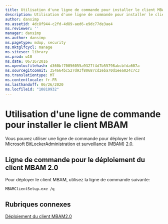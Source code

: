```yaml
---
title: Utilisation d'une ligne de commande pour installer le client MBAM
description: Utilisation d'une ligne de commande pour installer le client MBAM
author: dansimp
ms.assetid: 4dc8f944-c2fd-4d89-aed6-e9dc77de3ae4
ms.reviewer: ''
manager: dansimp
ms.author: dansimp
ms.pagetype: mdop, security
ms.mktglfcycl: manage
ms.sitesec: library
ms.prod: w10
ms.date: 06/16/2016
ms.openlocfilehash: d360bf70056055a9327f4d7b55798abcbfda607a
ms.sourcegitcommit: 354664bc527d93f80687cd2eba70d1eea024c7c3
ms.translationtype: MT
ms.contentlocale: fr-FR
ms.lasthandoff: 06/26/2020
ms.locfileid: "10810932"
---
```

# Utilisation d'une ligne de commande pour installer le client MBAM


Vous pouvez utiliser une ligne de commande pour déployer le client Microsoft BitLockerAdministration et surveillance (MBAM) 2.0.

## <a href="" id="command-line-for-deploying-the-mbam-2-0-client-"></a>Ligne de commande pour le déploiement du client MBAM 2.0


Pour déployer le client MBAM, utilisez la ligne de commande suivante:

`MBAMClientSetup.exe /q`

## Rubriques connexes


[Déploiement du client MBAM2.0](deploying-the-mbam-20-client-mbam-2.md)

 

 





